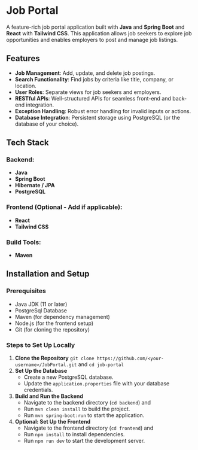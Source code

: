 # Job Portal

A feature-rich job portal application built with **Java** and **Spring Boot** and **React** with **Tailwind CSS**. This application allows job seekers to explore job opportunities and enables employers to post and manage job listings.

## Features

- **Job Management**: Add, update, and delete job postings.
- **Search Functionality**: Find jobs by criteria like title, company, or location.
- **User Roles**: Separate views for job seekers and employers.
- **RESTful APIs**: Well-structured APIs for seamless front-end and back-end integration.
- **Exception Handling**: Robust error handling for invalid inputs or actions.
- **Database Integration**: Persistent storage using PostgreSQL (or the database of your choice).

## Tech Stack

### Backend:

- **Java**
- **Spring Boot**
- **Hibernate / JPA**
- **PostgreSQL**

### Frontend (Optional - Add if applicable):

- **React**
- **Tailwind CSS**

### Build Tools:

- **Maven**

## Installation and Setup

### Prerequisites

- Java JDK (11 or later)
- PostgreSql Database
- Maven (for dependency management)
- Node.js (for the frontend setup)
- Git (for cloning the repository)

### Steps to Set Up Locally

1. **Clone the Repository**
   `git clone https://github.com/<your-username>/JobPortal.git` and
   `cd job-portal`
2. **Set Up the Database**
   - Create a new PostgreSQL database.
   - Update the `application.properties` file with your database credentials.
3. **Build and Run the Backend**
   - Navigate to the backend directory (`cd backend`) and
   - Run `mvn clean install` to build the project.
   - Run `mvn spring-boot:run` to start the application.
4. **Optional: Set Up the Frontend**
   - Navigate to the frontend directory (`cd frontend`) and
   - Run `npm install` to install dependencies.
   - Run `npm run dev` to start the development server.
